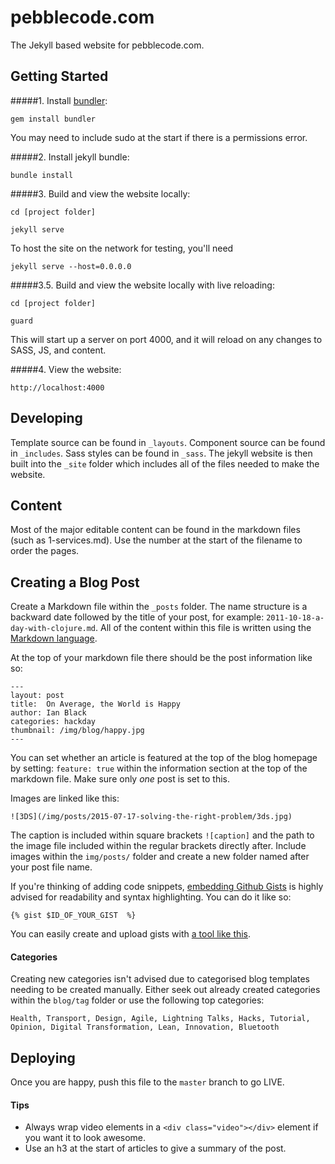 # pebblecode.com

The Jekyll based website for pebblecode.com.

## Getting Started

#####1. Install [bundler](http://bundler.io/):

`gem install bundler`

You may need to include sudo at the start if there is a permissions error.

#####2. Install jekyll bundle:

`bundle install`


#####3. Build and view the website locally:

`cd [project folder]`

`jekyll serve`

To host the site on the network for testing, you'll need

`jekyll serve --host=0.0.0.0`


#####3.5. Build and view the website locally with live reloading:

`cd [project folder]`

`guard`

This will start up a server on port 4000, and it will reload on any changes to SASS, JS, and content.

#####4. View the website:

`http://localhost:4000`

## Developing
Template source can be found in `_layouts`. Component source can be found in `_includes`. Sass styles can be found in `_sass`. The jekyll website is then built into the `_site` folder which includes all of the files needed to make the website.

## Content
Most of the major editable content can be found in the markdown files (such as 1-services.md). Use the number at the start of the filename to order the pages.


## Creating a Blog Post
Create a Markdown file within the `_posts` folder. The name structure is a backward date followed by the title of your post, for example: `2011-10-18-a-day-with-clojure.md`. All of the content within this file is written using the [Markdown language](http://daringfireball.net/projects/markdown/syntax).

At the top of your markdown file there should be the post information like so:

```
---
layout: post
title:  On Average, the World is Happy
author: Ian Black
categories: hackday
thumbnail: /img/blog/happy.jpg
---
```

You can set whether an article is featured at the top of the blog homepage by setting: `feature: true` within the information section at the top of the markdown file. Make sure only *one* post is set to this.

Images are linked like this:
```
![3DS](/img/posts/2015-07-17-solving-the-right-problem/3ds.jpg)
```
The caption is included within square brackets `![caption]` and the path to the image file included within the regular brackets directly after. Include images within the `img/posts/` folder and create a new folder named after your post file name.

If you're thinking of adding code snippets, [embedding Github Gists](https://github.com/blog/122-embedded-gists) is highly advised for readability and syntax highlighting. You can do it like so:
```
{% gist $ID_OF_YOUR_GIST  %}
```
You can easily create and upload gists with [a tool like this](https://github.com/defunkt/gist).

#### Categories
Creating new categories isn't advised due to categorised blog templates needing to be created manually. Either seek out already created categories within the `blog/tag` folder or use the following top categories:

```
Health, Transport, Design, Agile, Lightning Talks, Hacks, Tutorial, Opinion, Digital Transformation, Lean, Innovation, Bluetooth
```

## Deploying
Once you are happy, push this file to the `master` branch to go LIVE.

#### Tips
- Always wrap video elements in a `<div class="video"></div>` element if you want it to look awesome.
- Use an h3 at the start of articles to give a summary of the post.
